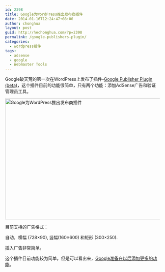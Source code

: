 ```yaml
---
id: 2398
title: Google为WordPress推出发布商插件
date: 2014-01-16T12:24:47+08:00
author: chonghua
layout: post
guid: http://hechonghua.com/?p=2398
permalink: /google-publishers-plugin/
categories:
  - wordpress插件
tags:
  - adsense
  - google
  - Webmaster Tools
---
```

Google破天荒的第一次在WordPress上发布了插件-<a href="http://wordpress.org/plugins/google-publisher/" target="_blank">Google Publisher Plugin (beta)</a>，这个插件目前的功能很简单，只有两个功能：添加AdSense广告和验证管理员工具。

<!--more-->

<img src="http://ps.w.org/google-publisher/assets/screenshot-1.png?rev=838956" width="600" height="393" alt="Google为WordPress推出发布商插件" /> 

目前支持的广告格式：

自动，横幅 (728×90), 竖幅(160×600) 和矩形 (300×250).

插入广告非常简单。

这个插件目前功能较为简单，但是可以看出来，<a href="https://support.google.com/adsense/answer/3380626" target="_blank">Google准备在以后添加更多的功能</a>。